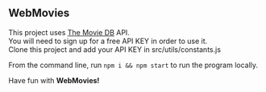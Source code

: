 ## WebMovies

This project uses [The Movie DB](https://themoviedb.org) API.   
You will need to sign up for a free API KEY in order to use it.   
Clone this project and add your API KEY in src/utils/constants.js  

From the command line, run `npm i && npm start` to run the program locally.

Have fun with **WebMovies!**
